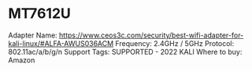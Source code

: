 # MT7612U

Adapter Name: https://www.ceos3c.com/security/best-wifi-adapter-for-kali-linux/#ALFA-AWUS036ACM
Frequency: 2.4GHz / 5GHz
Protocol: 802.11ac/a/b/g/n
Support Tags: SUPPORTED - 2022 KALI
Where to buy: Amazon